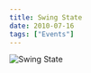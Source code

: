 ```yaml
---
title: Swing State
date: 2010-07-16
tags: ["Events"]
---
```


![Swing State](/rm_ation/images/2010-07-16.jpg)
